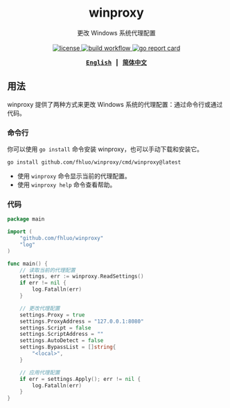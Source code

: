 <div align="center">

# winproxy

更改 Windows 系统代理配置
<br><br>
<a href="https://github.com/fhluo/winproxy/blob/main/LICENSE">
    <img src="https://img.shields.io/github/license/fhluo/winproxy" alt="license">
</a>
<a href="https://github.com/fhluo/winproxy/actions/workflows/build.yaml">
    <img src="https://github.com/fhluo/winproxy/actions/workflows/build.yaml/badge.svg" alt="build workflow">
</a>
<a href="https://goreportcard.com/report/github.com/fhluo/winproxy">
    <img src="https://goreportcard.com/badge/github.com/fhluo/winproxy" alt="go report card">
</a>

<samp>

**[English](readme.md)** ┃ **[简体中文](readme.zh-Hans.md)**

</samp>
</div>

## 用法

winproxy 提供了两种方式来更改 Windows 系统的代理配置：通过命令行或通过代码。

### 命令行

你可以使用 `go install` 命令安装 winproxy，也可以手动下载和安装它。

```shell
go install github.com/fhluo/winproxy/cmd/winproxy@latest
```

- 使用 `winproxy` 命令显示当前的代理配置。
- 使用 `winproxy help` 命令查看帮助。

### 代码

```go
package main

import (
	"github.com/fhluo/winproxy"
	"log"
)

func main() {
	// 读取当前的代理配置
	settings, err := winproxy.ReadSettings()
	if err != nil {
		log.Fatalln(err)
	}

	// 更改代理配置
	settings.Proxy = true
	settings.ProxyAddress = "127.0.0.1:8080"
	settings.Script = false
	settings.ScriptAddress = ""
	settings.AutoDetect = false
	settings.BypassList = []string{
		"<local>",
	}

	// 应用代理配置
	if err = settings.Apply(); err != nil {
		log.Fatalln(err)
	}
}

```
